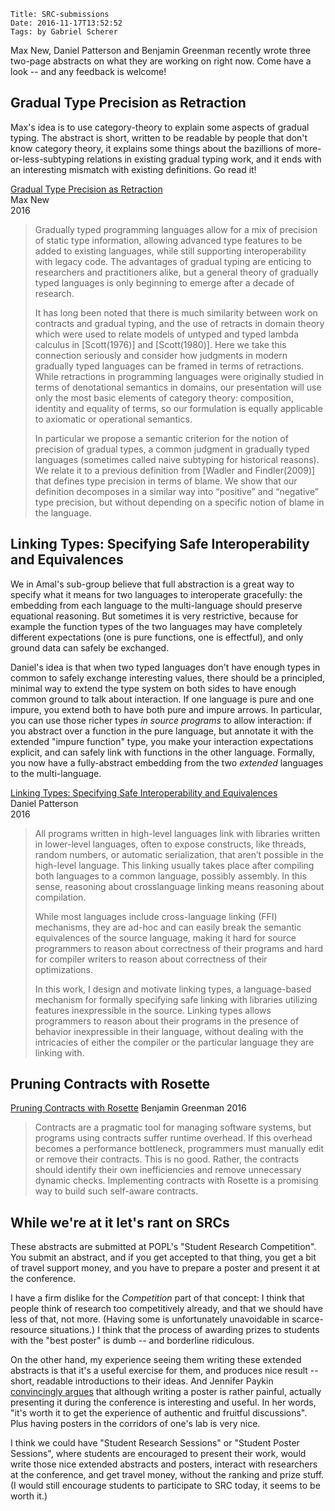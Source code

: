     Title: SRC-submissions
    Date: 2016-11-17T13:52:52
    Tags: by Gabriel Scherer

Max New, Daniel Patterson and Benjamin Greenman recently wrote three
two-page abstracts on what they are working on right now. Come have
a look -- and any feedback is welcome!

<!-- more -->

## Gradual Type Precision as Retraction

Max's idea is to use category-theory to explain some aspects of
gradual typing. The abstract is short, written to be readable by
people that don't know category theory, it explains some things about
the bazillions of more-or-less-subtyping relations in existing gradual
typing work, and it ends with an interesting mismatch with existing
definitions. Go read it!

[Gradual Type Precision as Retraction]()  
Max New  
2016

> Gradually typed programming languages allow for a mix of precision
> of static type information, allowing advanced type features to be
> added to existing languages, while still supporting interoperability
> with legacy code. The advantages of gradual typing are enticing to
> researchers and practitioners alike, but a general theory of
> gradually typed languages is only beginning to emerge after a decade
> of research.
>
> It has long been noted that there is much similarity between work on
> contracts and gradual typing, and the use of retracts in domain
> theory which were used to relate models of untyped and typed lambda
> calculus in [Scott(1976)] and [Scott(1980)]. Here we take this
> connection seriously and consider how judgments in modern gradually
> typed languages can be framed in terms of retractions. While
> retractions in programming languages were originally studied in
> terms of denotational semantics in domains, our presentation will
> use only the most basic elements of category theory: composition,
> identity and equality of terms, so our formulation is equally
> applicable to axiomatic or operational semantics.
>
> In particular we propose a semantic criterion for the notion of
> precision of gradual types, a common judgment in gradually typed
> languages (sometimes called naive subtyping for
> historical reasons). We relate it to a previous definition from
> [Wadler and Findler(2009)] that defines type precision in terms of
> blame. We show that our definition decomposes in a similar way into
> “positive” and “negative” type precision, but without depending on
> a specific notion of blame in the language.

## Linking Types: Specifying Safe Interoperability and Equivalences

We in Amal's sub-group believe that full abstraction is a great way to
specify what it means for two languages to interoperate gracefully:
the embedding from each language to the multi-language should preserve
equational reasoning. But sometimes it is very restrictive, because
for example the function types of the two languages may have
completely different expectations (one is pure functions, one
is effectful), and only ground data can safely be exchanged.

Daniel's idea is that when two typed languages don't have enough types
in common to safely exchange interesting values, there should be
a principled, minimal way to extend the type system on both sides to
have enough common ground to talk about interaction. If one language
is pure and one impure, you extend both to have both pure and impure
arrows. In particular, you can use those richer types *in source
programs* to allow interaction: if you abstract over a function in the
pure language, but annotate it with the extended "impure function"
type, you make your interaction expectations explicit, and can safely
link with functions in the other language. Formally, you now have
a fully-abstract embedding from the two *extended* languages to the
multi-language.

[Linking Types: Specifying Safe Interoperability and Equivalences](https://dbp.io/pubs/2016/linking-types-poplsrc2017-proposal.pdf)  
Daniel Patterson  
2016

> All programs written in high-level languages link with libraries
> written in lower-level languages, often to expose constructs, like
> threads, random numbers, or automatic serialization, that aren’t
> possible in the high-level language. This linking usually takes
> place after compiling both languages to a common language, possibly
> assembly. In this sense, reasoning about crosslanguage linking means
> reasoning about compilation.
>
> While most languages include cross-language linking (FFI)
> mechanisms, they are ad-hoc and can easily break the semantic
> equivalences of the source language, making it hard for source
> programmers to reason about correctness of their programs and hard
> for compiler writers to reason about correctness of their
> optimizations.
>
> In this work, I design and motivate linking types, a language-based
> mechanism for formally specifying safe linking with libraries
> utilizing features inexpressible in the source. Linking types allows
> programmers to reason about their programs in the presence of
> behavior inexpressible in their language, without dealing with the
> intricacies of either the compiler or the particular language they
> are linking with.

## Pruning Contracts with Rosette

[Pruning Contracts with Rosette](http://www.ccs.neu.edu/home/types/resources/popl2017-src.pdf)
Benjamin Greenman
2016

> Contracts are a pragmatic tool for managing software systems, but
> programs using contracts suffer runtime overhead. If this overhead
> becomes a performance bottleneck, programmers must manually edit or
> remove their contracts. This is no good. Rather, the contracts
> should identify their own inefficiencies and remove unnecessary
> dynamic checks. Implementing contracts with Rosette is a promising
> way to build such self-aware contracts.

## While we're at it let's rant on SRCs

These abstracts are submitted at POPL's "Student Research
Competition". You submit an abstract, and if you get accepted to that
thing, you get a bit of travel support money, and you have to prepare
a poster and present it at the conference.

I have a firm dislike for the *Competition* part of that concept:
I think that people think of research too competitively already, and
that we should have less of that, not more. (Having some is
unfortunately unavoidable in scarce-resource situations.) I think that
the process of awarding prizes to students with the "best poster" is
dumb -- and borderline ridiculous.

On the other hand, my experience seeing them writing these extended
abstracts is that it's a useful exercise for them, and produces nice
result -- short, readable introductions to their ideas. And Jennifer
Paykin [convincingly
argues](https://github.com/gasche/icfp2016-blog/blob/master/SVs/jennifer_paykin.md)
that although writing a poster is rather painful, actually presenting
it during the conference is interesting and useful. In her words,
"it's worth it to get the experience of authentic and fruitful
discussions". Plus having posters in the corridors of one's lab is very
nice.

I think we could have "Student Research Sessions" or "Student Poster
Sessions", where students are encouraged to present their work, would
write those nice extended abstracts and posters, interact with
researchers at the conference, and get travel money, without the
ranking and prize stuff. (I would still encourage students to
participate to SRC today, it seems to be worth it.)